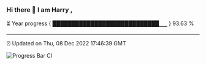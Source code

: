### Hi there 👋 I am Harry , 

⏳ Year progress { ████████████████████████████▁▁ } 93.63 %

---

⏰ Updated on Thu, 08 Dec 2022 17:46:39 GMT

![Progress Bar CI](https://github.com/duykhang68/duykhang68/workflows/Progress%20Bar%20CI/badge.svg)
